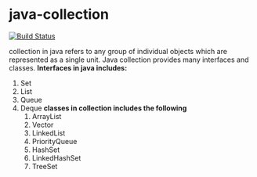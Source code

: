 # java-collection
[![Build Status](https://travis-ci.org/joemccann/dillinger.svg?branch=master)](#)

collection in java refers to any group of individual objects which are represented
as a single unit. Java collection provides many interfaces
and classes.
**Interfaces in java includes:**
1. Set
2. List
3. Queue
4. Deque
**classes in collection includes the following**
   1. ArrayList
   2. Vector
   3. LinkedList
   4. PriorityQueue
   5. HashSet
   6. LinkedHashSet
   7. TreeSet
    

